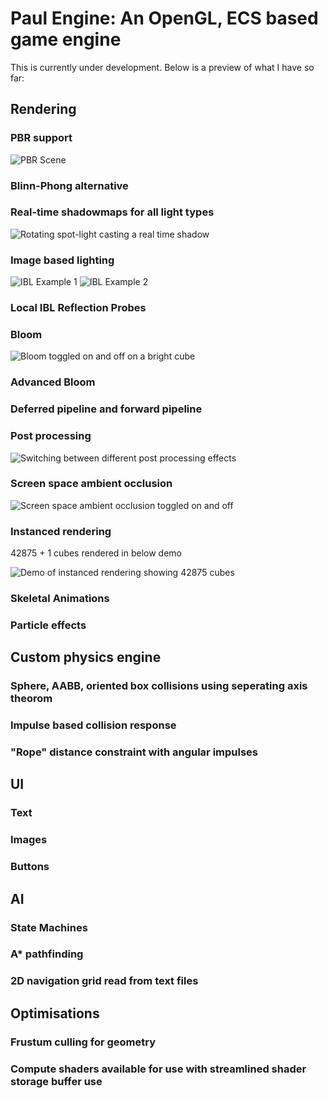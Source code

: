 # Paul Engine: An OpenGL, ECS based game engine

This is currently under development. Below is a preview of what I have so far:

## Rendering

### PBR support
![PBR Scene](https://media.giphy.com/media/v1.Y2lkPTc5MGI3NjExaTV2bHkzMHFwbGpoeGs2ejB4dDkwM29kZm1sdGE3bDBiZ3I0aDU4ayZlcD12MV9pbnRlcm5hbF9naWZfYnlfaWQmY3Q9Zw/DNVxDoEwAY71s4gaTj/giphy.gif)

### Blinn-Phong alternative

### Real-time shadowmaps for all light types
![Rotating spot-light casting a real time shadow](https://media.giphy.com/media/ZNy4YuOfJmDpjSvlys/giphy.gif)

### Image based lighting
![IBL Example 1](https://media.giphy.com/media/CTt6aJbcVOLRFhYJOJ/giphy.gif)
![IBL Example 2](https://media.giphy.com/media/3VV7CBy65UmpP9WGtU/giphy.gif)

### Local IBL Reflection Probes

### Bloom
![Bloom toggled on and off on a bright cube](https://media.giphy.com/media/0a4tMIFENGIDgynLXy/giphy.gif)

### Advanced Bloom

### Deferred pipeline and forward pipeline

### Post processing
![Switching between different post processing effects](https://media.giphy.com/media/Q8PZCWFIm7HTRP4D8M/giphy.gif)

### Screen space ambient occlusion
![Screen space ambient occlusion toggled on and off](https://media.giphy.com/media/SKJe2XhUz45zcfy7X0/giphy.gif)

### Instanced rendering
42875 + 1 cubes rendered in below demo

![Demo of instanced rendering showing 42875 cubes](https://media.giphy.com/media/nUt6hcCJYYGLDPbiOu/giphy.gif)

### Skeletal Animations

### Particle effects

## Custom physics engine

### Sphere, AABB, oriented box collisions using seperating axis theorom

### Impulse based collision response

### "Rope" distance constraint with angular impulses

## UI

### Text

### Images

### Buttons

## AI

### State Machines

### A* pathfinding

### 2D navigation grid read from text files

## Optimisations
### Frustum culling for geometry
### Compute shaders available for use with streamlined shader storage buffer use
